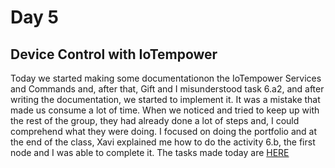 # Day 5
## Device Control with IoTempower
Today we started making some documentationon the IoTempower Services and Commands and, after that, Gift and I misunderstood task 6.a2, and after writing the documentation, we started to implement it. It was a mistake that made us consume a lot of time.
When we noticed and tried to keep up with the rest of the group, they had already done a lot of steps and, I could comprehend what they were doing. I focused on doing the portfolio and at the end of the class, Xavi explained me how to do the activity 6.b, the first node and I was able to complete it. 
The tasks made today are [HERE](/TeamThree/Ulrichs%20Lab%20Tasks.md#6-device-control-with-iotempower) 
